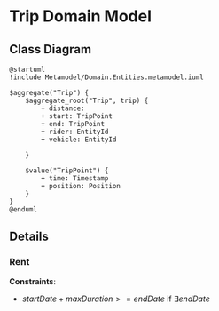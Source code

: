 # Trip Domain Model

## Class Diagram
```plantuml
@startuml
!include Metamodel/Domain.Entities.metamodel.iuml

$aggregate("Trip") {
    $aggregate_root("Trip", trip) {
        + distance: 
        + start: TripPoint
        + end: TripPoint
        + rider: EntityId
        + vehicle: EntityId
        
    }

    $value("TripPoint") {
        + time: Timestamp
        + position: Position
    }
}
@enduml
```

## Details

### Rent
**Constraints**:

- $startDate + maxDuration >= endDate \text{ if } \exists endDate$
